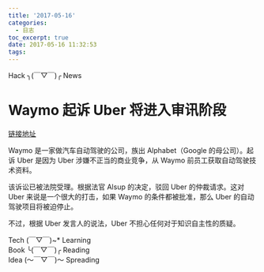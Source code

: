```yaml
---
title: '2017-05-16'
categories:
  - 日志
toc_excerpt: true
date: 2017-05-16 11:32:53
tags:
---
```


<div class="hr-sect">Hack ╮(￣▽￣)╭ News</div>

# Waymo 起诉 Uber 将进入审讯阶段
[链接地址](https://techcrunch.com/2017/05/11/waymos-lawsuit-against-uber-is-going-to-trial-judge-rules/)

Waymo 是一家做汽车自动驾驶的公司，族出 Alphabet（Google 的母公司）。起诉 Uber 是因为 Uber 涉嫌不正当的商业竞争，从 Waymo 前员工获取自动驾驶技术资料。

该诉讼已被法院受理。根据法官 Alsup 的决定，驳回 Uber 的仲裁请求。这对 Uber 来说是一个很大的打击，如果 Waymo 的条件都被批准，那么 Uber 的自动驾驶项目将被迫停止。

不过，根据 Uber 发言人的说法，Uber 不担心任何对于知识自主性的质疑。

<div class="hr-sect">Tech (￣▽￣)~* Learning</div>



<div class="hr-sect">Book ╰(￣▽￣)╭ Reading</div>



<div class="hr-sect">Idea (～￣▽￣)～ Spreading</div>
